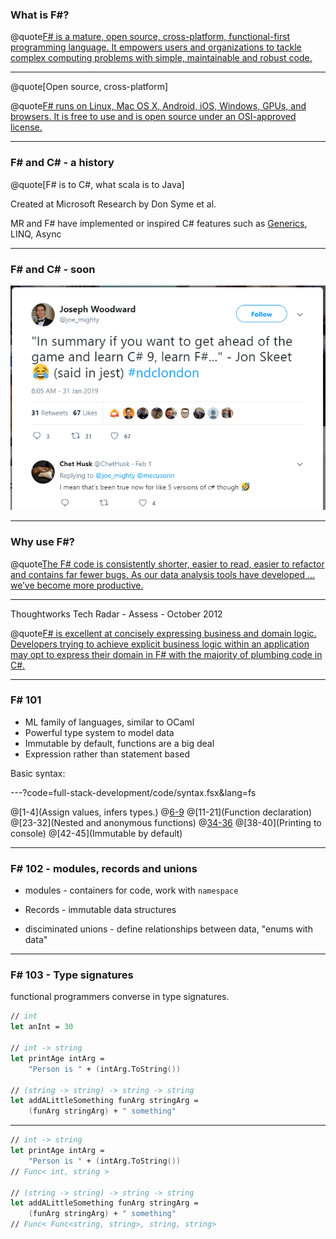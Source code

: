 
### What is F#? #

@quote[F# is a mature, open source, cross-platform, functional-first programming language. It empowers users and organizations to tackle complex computing problems with simple, maintainable and robust code.](fsharp.org)

---

@quote[Open source, cross-platform]

@quote[F# runs on Linux, Mac OS X, Android, iOS, Windows, GPUs, and browsers. It is free to use and is open source under an OSI-approved license.](fsharp.org)

---

### F# and C# - a history #

@quote[F# is to C#, what scala is to Java]

Created at Microsoft Research by Don Syme et al.

MR and F# have implemented or inspired C# features such as [Generics](https://blogs.msdn.microsoft.com/dsyme/2011/03/15/netc-generics-history-some-photos-from-feb-1999/), LINQ, Async

---

### F# and C# - soon #

![csharp9](full-stack-development/assets/img/csharp9.PNG)

---

### Why use F#? #

@quote[The F# code is consistently shorter, easier to read, easier to refactor and contains far fewer bugs. As our data analysis tools have developed … we’ve become more productive.](fsharp.org/testimonials/)

---

Thoughtworks Tech Radar - Assess - October 2012 

@quote[F# is excellent at concisely expressing business and domain logic. Developers trying to achieve explicit business logic within an application may opt to express their domain in F# with the majority of plumbing code in C#.](thoughtworks.com/radar/languages-and-frameworks/f)

---

### F# 101

- ML family of languages, similar to OCaml
- Powerful type system to model data
- Immutable by default, functions are a big deal
- Expression rather than statement based

Basic syntax:

---?code=full-stack-development/code/syntax.fsx&lang=fs

@[1-4](Assign values, infers types.)
@[6-9](Lists)
@[11-21](Function declaration)
@[23-32](Nested and anonymous functions)
@[34-36](Tuples)
@[38-40](Printing to console)
@[42-45](Immutable by default)

---

### F# 102 - modules, records and unions

- modules - containers for code, work with `namespace`

- Records - immutable data structures

- disciminated unions - define relationships between data, "enums with data"

---

### F# 103 - Type signatures

functional programmers converse in type signatures.

```fsharp
// int
let anInt = 30

// int -> string
let printAge intArg =
    "Person is " + (intArg.ToString())

// (string -> string) -> string -> string
let addALittleSomething funArg stringArg =
    (funArg stringArg) + " something"
```

---

```fsharp
// int -> string
let printAge intArg =
    "Person is " + (intArg.ToString())
// Func< int, string >

// (string -> string) -> string -> string
let addALittleSomething funArg stringArg =
    (funArg stringArg) + " something"
// Func< Func<string, string>, string, string>
```

